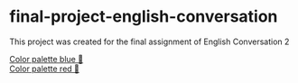 # final-project-english-conversation

This project was created for the final assignment of English Conversation 2

[Color palette blue 🎨](https://coolors.co/palette/03045e-0077b6-00b4d8-90e0ef-caf0f8) <br />
[Color palette red 🎨](https://coolors.co/palette/590d22-800f2f-a4133c-c9184a-ff4d6d-ff758f-ff8fa3-ffb3c1-ffccd5-fff0f3)

